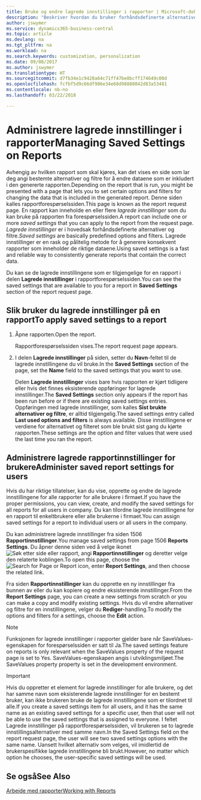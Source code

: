 ```yaml
---
title: Bruke og endre lagrede innstillinger i rapporter | Microsoft-dokumentasjon
description: "Beskriver hvordan du bruker forhåndsdefinerte alternativer og filtre til å tilpasse rapporter og generere riktige data."
author: jswymer
ms.service: dynamics365-business-central
ms.topic: article
ms.devlang: na
ms.tgt_pltfrm: na
ms.workload: na
ms.search.keywords: customization, personalization
ms.date: 09/08/2017
ms.author: jswymer
ms.translationtype: HT
ms.sourcegitcommit: d7fb34e1c9428a64c71ff47be8bcff174649c00d
ms.openlocfilehash: fcfbf5d9c66df986e34e68d98888042d83a53481
ms.contentlocale: nb-no
ms.lasthandoff: 03/22/2018

---
```

# <a name="managing-saved-settings-on-reports"></a><span data-ttu-id="5f2ba-103">Administrere lagrede innstillinger i rapporter</span><span class="sxs-lookup"><span data-stu-id="5f2ba-103">Managing Saved Settings on Reports</span></span>
<span data-ttu-id="5f2ba-104">Avhengig av hvilken rapport som skal kjøres, kan det vises en side som lar deg angi bestemte alternativer og filtre for å endre dataene som er inkludert i den genererte rapporten.</span><span class="sxs-lookup"><span data-stu-id="5f2ba-104">Depending on the report that is run, you might be presented with a page that lets you to set certain options and filters for changing the data that is included in the generated report.</span></span> <span data-ttu-id="5f2ba-105">Denne siden kalles rapportforespørselssiden.</span><span class="sxs-lookup"><span data-stu-id="5f2ba-105">This page is known as the report request page.</span></span> <span data-ttu-id="5f2ba-106">En rapport kan inneholde en eller flere *lagrede innstillinger* som du kan bruke på rapporten fra forespørselssiden.</span><span class="sxs-lookup"><span data-stu-id="5f2ba-106">A report can include one or more *saved settings* that you can apply to the report from the request page.</span></span> <span data-ttu-id="5f2ba-107">*Lagrede innstillinger* er i hovedsak forhåndsdefinerte alternativer og filtre.</span><span class="sxs-lookup"><span data-stu-id="5f2ba-107">*Saved settings* are basically predefined options and filters.</span></span> <span data-ttu-id="5f2ba-108">Lagrede innstillinger er en rask og pålitelig metode for å generere konsekvent rapporter som inneholder de riktige dataene.</span><span class="sxs-lookup"><span data-stu-id="5f2ba-108">Using saved settings is a fast and reliable way to consistently generate reports that contain the correct data.</span></span>

<span data-ttu-id="5f2ba-109">Du kan se de lagrede innstillingene som er tilgjengelige for en rapport i delen **Lagrede innstillinger** i rapportforespørselssiden.</span><span class="sxs-lookup"><span data-stu-id="5f2ba-109">You can see the saved settings that are available to you for a report in **Saved Settings** section of the report request page.</span></span>  

## <a name="to-apply-saved-settings-to-a-report"></a><span data-ttu-id="5f2ba-110">Slik bruker du lagrede innstillinger på en rapport</span><span class="sxs-lookup"><span data-stu-id="5f2ba-110">To apply saved settings to a report</span></span>
1. <span data-ttu-id="5f2ba-111">Åpne rapporten.</span><span class="sxs-lookup"><span data-stu-id="5f2ba-111">Open the report.</span></span>

   <span data-ttu-id="5f2ba-112">Rapportforespørselssiden vises.</span><span class="sxs-lookup"><span data-stu-id="5f2ba-112">The report request page appears.</span></span>    
2. <span data-ttu-id="5f2ba-113">I delen **Lagrede innstillinger** på siden, setter du **Navn**-feltet til de lagrede innstillingene du vil bruke.</span><span class="sxs-lookup"><span data-stu-id="5f2ba-113">In the **Saved Settings** section of the page, set the **Name** field  to the saved settings that you want to use.</span></span>

   <span data-ttu-id="5f2ba-114">Delen **Lagrede innstillinger** vises bare hvis rapporten er kjørt tidligere eller hvis det finnes eksisterende oppføringer for lagrede innstillinger.</span><span class="sxs-lookup"><span data-stu-id="5f2ba-114">The **Saved Settings** section only appears if the report has been run before or if there are existing saved settings entries.</span></span> <span data-ttu-id="5f2ba-115">Oppføringen med lagrede innstillinger, som kalles **Sist brukte alternativer og filtre**, er alltid tilgjengelig.</span><span class="sxs-lookup"><span data-stu-id="5f2ba-115">The saved settings entry called **Last used options and filters** is always available.</span></span> <span data-ttu-id="5f2ba-116">Disse innstillingene er verdiene for alternativet og filteret som ble brukt sist gang du kjørte rapporten.</span><span class="sxs-lookup"><span data-stu-id="5f2ba-116">These settings are the option and filter values that were used the last time you ran the report.</span></span>

## <a name="administer-saved-report-settings-for-users"></a><span data-ttu-id="5f2ba-117">Administrere lagrede rapportinnstillinger for brukere</span><span class="sxs-lookup"><span data-stu-id="5f2ba-117">Administer saved report settings for users</span></span>
<span data-ttu-id="5f2ba-118">Hvis du har riktige tillatelser, kan du vise, opprette og endre de lagrede innstillingene for alle rapporter for alle brukere i firmaet.</span><span class="sxs-lookup"><span data-stu-id="5f2ba-118">If you have the proper permissions, you can view, create, and modify the saved settings for all reports for all users in company.</span></span> <span data-ttu-id="5f2ba-119">Du kan tilordne lagrede innstillingene for en rapport til enkeltbrukere eller alle brukerne i firmaet.</span><span class="sxs-lookup"><span data-stu-id="5f2ba-119">You can assign saved settings for a report to individual users or all users in the company.</span></span>

<span data-ttu-id="5f2ba-120">Du kan administrere lagrede innstillinger fra siden 1506 **Rapportinnstillinger**.</span><span class="sxs-lookup"><span data-stu-id="5f2ba-120">You manage saved settings from page 1506 **Reports Settings**.</span></span> <span data-ttu-id="5f2ba-121">Du åpner denne siden ved å velge ikonet ![Søk etter side eller rapport](media/ui-search/search_small.png "Søk etter side eller rapport"), angi **Rapportinnstillinger** og deretter velge den relaterte koblingen.</span><span class="sxs-lookup"><span data-stu-id="5f2ba-121">To open this page, choose the ![Search for Page or Report](media/ui-search/search_small.png "Search for Page or Report icon") icon, enter **Report Settings**, and then choose the related link.</span></span>

<span data-ttu-id="5f2ba-122">Fra siden **Rapportinnstillinger** kan du opprette en ny innstillinger fra bunnen av eller du kan kopiere og endre eksisterende innstillinger.</span><span class="sxs-lookup"><span data-stu-id="5f2ba-122">From the **Report Settings** page, you can create a new settings from scratch or you can make a copy and modify existing settings.</span></span> <span data-ttu-id="5f2ba-123">Hvis du vil endre alternativer og filtre for en innstillingene, velger du **Rediger**-handling.</span><span class="sxs-lookup"><span data-stu-id="5f2ba-123">To modify the options and filters for a settings, choose the **Edit** action.</span></span>

> [!NOTE]
> <span data-ttu-id="5f2ba-124">Funksjonen for lagrede innstillinger i rapporter gjelder bare når SaveValues-egenskapen for forespørselssiden er satt til Ja.</span><span class="sxs-lookup"><span data-stu-id="5f2ba-124">The saved settings feature on reports is only relevant when the SaveValues property of the request page is set to Yes.</span></span> <span data-ttu-id="5f2ba-125">SaveValues-egenskapen angis i utviklingsmiljøet.</span><span class="sxs-lookup"><span data-stu-id="5f2ba-125">The SaveValues property property is set in the development environment.</span></span>  

> [!Important]
> <span data-ttu-id="5f2ba-126">Hvis du oppretter et element for lagrede innstillinger for alle brukere, og det har samme navn som eksisterende lagrede innstillinger for en bestemt bruker, kan ikke brukeren bruke de lagrede innstillingene som er tilordnet til alle.</span><span class="sxs-lookup"><span data-stu-id="5f2ba-126">If you create a saved settings item for all users, and it has the same name as an existing saved settings for a specific user, then that user will not be able to use the saved settings that is assigned to everyone.</span></span>  <span data-ttu-id="5f2ba-127">I feltet Lagrede innstillinger på rapportforespørselssiden, vil brukeren se to lagrede innstillingsalternativer med samme navn.</span><span class="sxs-lookup"><span data-stu-id="5f2ba-127">In the Saved Settings field on the report request page, the user will see two saved settings options with the same name.</span></span> <span data-ttu-id="5f2ba-128">Uansett hvilket alternativ som velges, vil imidlertid de brukerspesifikke lagrede innstillingene bli brukt.</span><span class="sxs-lookup"><span data-stu-id="5f2ba-128">However, no matter which option he chooses, the user-specific saved settings will be used.</span></span>

## <a name="see-also"></a><span data-ttu-id="5f2ba-129">Se også</span><span class="sxs-lookup"><span data-stu-id="5f2ba-129">See Also</span></span>
[<span data-ttu-id="5f2ba-130">Arbeide med rapporter</span><span class="sxs-lookup"><span data-stu-id="5f2ba-130">Working with Reports</span></span>](ui-work-report.md)  

